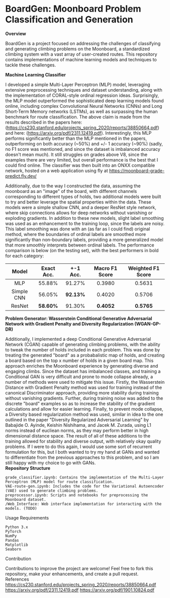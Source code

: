# BoardGen: Moonboard Problem Classification and Generation   
**Overview**

BoardGen is a project focused on addressing the challenges of classifying and generating climbing problems on the Moonboard, a standardized climbing system with a vast array of user-created routes. This repository contains implementations of machine learning models and techniques to tackle these challenges.

**Machine Learning Classifier**

I developed a simple Multi-Layer Perceptron (MLP) model, leveraging extensive preprocessing techniques and dataset understanding, along with the implementation of CORAL-style ordinal regression ideas. Surprisingly, the MLP model outperformed the sophisticated deep learning models found online, including complex Convolutional Neural Networks (CNNs) and Long Short-Term Memory networks (LSTMs),  as well as surpassing the human benchmark for route classification. The above claim is made from the results described in the papers here: (https://cs230.stanford.edu/projects_spring_2020/reports/38850664.pdf) and here: (https://arxiv.org/pdf/2311.12419.pdf). Interestingly, this MLP performs significantly better than the MLP mentioned in the papers, outperforming on both accuracy (~50%) and +/- 1 accuracy (~90%) (sadly, no F1 score was mentioned, and since the dataset is imbalanced accuracy doesn't mean much). It still struggles on grades above V8, since the examples there are very limited, but overall performance is the best that I could find online. The classifier was then built into an ONXX compatible network, hosted on a web application using fly at https://moonboard-grade-predict.fly.dev/

Additionally, due to the way I constructed the data, assuming the moonboard as an "image" of the board, with different channels corresponding to different types of holds, two additional models were built to try and better leverage the spatial properties within the data. These models were a simple shallow CNN, and a deeper ResNet style network, where skip connections allows for deep networks without vanishing or exploding gradients. In addition to these new models, slight label smoothing was used as an enhancement to the training loop, since the labels are noisy. This label smoothing was done with an (as far as I could find) original method, where the boundaries of ordinal labels are smoothed more significantly than non-boundary labels, providing a more generalized model that more smoothly interprets between ordinal labels. The performance comparison is below (on the testing set), with the best performers in bold for each category:

| Model             | Exact Acc. | +-1 Acc. | Macro F1 Score | Weighted F1 Score |
| :---------------: | :--------: | :------: | :------------: | :----------------:
| MLP               |  55.88%    | 91.27%   | 0.3980         | 0.5631
| Simple CNN        |  56.05%    | **92.13%** | 0.4020       | 0.5706
| ResNet            |**58.60%**  | 91.30%   | **0.4052**     | **0.5765**

**Problem Generator: Wasserstein Conditional Generative Adversarial Network with Gradient Penalty and Diversity Regularization (WGAN-GP-DR)**

Additionally, I implemented a deep Conditional Generative Adversarial Network (CGAN) capable of generating climbing problems, with the ability to tweak the number of holds included in each problem. This was done by treating the generated "board" as a probabalistic map of holds, and creating a board based on the top x number of holds in a given board map. This approach enriches the Moonboard experience by generating diverse and engaging climbs. Since the dataset has imbalanced classes, and training a Conditional GAN is very difficult and prone to mode collapse already, a number of methods were used to mitigate this issue. Firstly, the Wasserstein Distance with Gradient Penalty method was used for training instead of the canonical Discriminator approach, providing more stability during training without vanishing gradients. Further, during training noise was added to the discrete "board" examples so as to increase the stability of the gradient calculations and allow for easier learning. Finally, to prevent mode collapse, a Diversity based regularization method was used, similar in idea to the one outlined in the paper "Diversity Regularized Adversarial Learning" by Babajide O. Ayinde, Keishin Nishihama, and Jacek M. Zurada, using L1 norms instead of eucliean norms, as they may perform better in high dimensional distance space. The result of all of these additions to the training allowed for stability and diverse output, with relatively okay quality problems. If I were to do this again, I would use some sort of recurrent formulation for this, but I both wanted to try my hand at GANs and wanted to differentiate from the previous approaches to this problem, and so I am still happy with my choice to go with GANs.   
**Repository Structure**

    grade_classifier.ipynb: Contains the implementation of the Multi-Layer Perceptron (MLP) model for route classification.   
    VAE-route-gen.ipynb: Includes the code for the Variational Autoencoder (VAE) used to generate climbing problems.   
    preprocessor.ipynb: Scripts and notebooks for preprocessing the Moonboard dataset.   
    /Web_Interface: Web interface implementation for interacting with the models. (TODO)   

Usage
Requirements

    Python 3.x
    PyTorch
    NumPy
    Pandas
    Matplotlib
    Seaborn

Contribution

Contributions to improve the project are welcome! Feel free to fork this repository, make your enhancements, and create a pull request.   
References
https://cs230.stanford.edu/projects_spring_2020/reports/38850664.pdf
https://arxiv.org/pdf/2311.12419.pdf
https://arxiv.org/pdf/1901.10824.pdf
